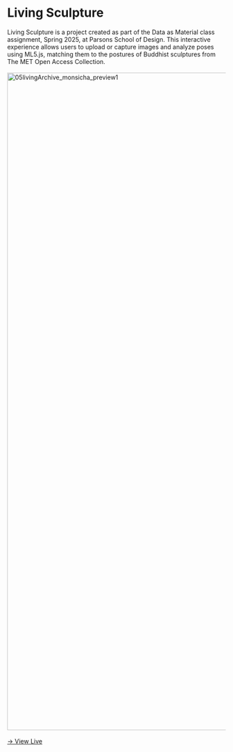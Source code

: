 # Living Sculpture
Living Sculpture is a project created as part of the Data as Material class assignment, Spring 2025, at Parsons School of Design. This interactive experience allows users to upload or capture images and analyze poses using ML5.js, matching them to the postures of Buddhist sculptures from The MET Open Access Collection.
<br><br>
<img width="1512" alt="05livingArchive_monsicha_preview1" src="https://github.com/user-attachments/assets/ace4ca7c-7fe8-4a35-a579-3313d2e0ae82" />
<br><br>
[→ View Live](https://monsichasris.github.io/living-sculpture/)
